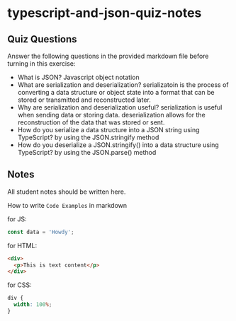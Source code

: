 # typescript-and-json-quiz-notes

## Quiz Questions

Answer the following questions in the provided markdown file before turning in this exercise:

- What is JSON?
  Javascript object notation
- What are serialization and deserialization?
  serializatoin is the process of converting a data structure or object state into a format that can be stored or transmitted and reconstructed later.
- Why are serialization and deserialization useful?
  serialization is useful when sending data or storing data. deserialization allows for the reconstruction of the data that was stored or sent.
- How do you serialize a data structure into a JSON string using TypeScript?
  by using the JSON.stringify method
- How do you deserialize a JSON.stringify() into a data structure using TypeScript?
  by using the JSON.parse() method

## Notes

All student notes should be written here.

How to write `Code Examples` in markdown

for JS:

```javascript
const data = 'Howdy';
```

for HTML:

```html
<div>
  <p>This is text content</p>
</div>
```

for CSS:

```css
div {
  width: 100%;
}
```
